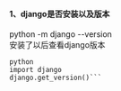 #### 1、django是否安装以及版本
  python -m django --version  
安装了以后查看django版本  
```
python
import django
django.get_version()```
